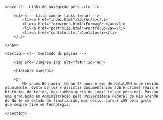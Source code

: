 <!DOCTYPE html>
<html lang="pt-br">
<head>
    <meta charset="UTF-8">
    <meta name="viewport" content="width=device-width, initial-scale=1.0">
    <title>Sobre</title>
    <link rel="stylesheet" href="style.css">
</head>
<body>
   
    <nav> <!-- Links de navegação pelo site -->

        <ul> <!-- Lista com os links (menu) -->
            <li><a href="index.html">Sobre</a></li>
            <li><a href="formacoes.html">Formações</a></li>
            <li><a href="portfolio.html">Portfólio</a></li>
            <li><a href="contato.html">Contato</a></li>
        </ul>
       
    </nav>
   
    <section> <!-- Conteúdo da página -->

        <img src="/img/eu.jpg" alt="foto" id="eu">
       
        <h1>Sobre mim</h1>

        <p>
            Me chamo Benjamin, tenho 23 anos e sou de Natal/RN onde resido atualmente. Gosto de ler e assistir documentários sobre crimes reais e histórias de terror, mas também gosto de jogar (e ser péssimo). Possuo uma graduação em Administração pela Universidade Federal do Rio Grande do Norte em estado de finalização, mas decidi cursar ADS pelo gosto que sempre tive em Tecnologia.

    </section>

</body>
</html>
